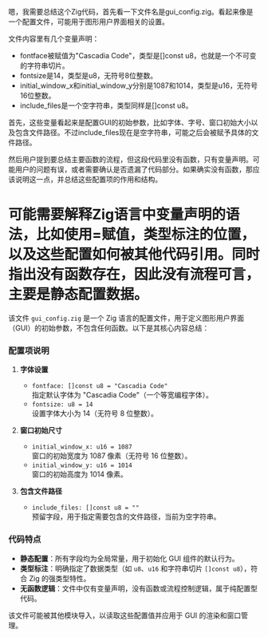 嗯，我需要总结这个Zig代码，首先看一下文件名是gui_config.zig。看起来像是一个配置文件，可能用于图形用户界面相关的设置。

文件内容里有几个变量声明：
- fontface被赋值为"Cascadia Code"，类型是[]const u8，也就是一个不可变的字符串切片。
- fontsize是14，类型是u8，无符号8位整数。
- initial_window_x和initial_window_y分别是1087和1014，类型是u16，无符号16位整数。
- include_files是一个空字符串，类型同样是[]const u8。

首先，这些变量看起来是配置GUI的初始参数，比如字体、字号、窗口初始大小以及包含文件路径。不过include_files现在是空字符串，可能之后会被赋予具体的文件路径。

然后用户提到要总结主要函数的流程，但这段代码里没有函数，只有变量声明。可能用户的问题有误，或者需要确认是否遗漏了代码部分。如果确实没有函数，那应该说明这一点，并总结这些配置项的作用和结构。

可能需要解释Zig语言中变量声明的语法，比如使用=赋值，类型标注的位置，以及这些配置如何被其他代码引用。同时指出没有函数存在，因此没有流程可言，主要是静态配置数据。
================================================
该文件 `gui_config.zig` 是一个 Zig 语言的配置文件，用于定义图形用户界面（GUI）的初始参数，不包含任何函数。以下是其核心内容总结：

### 配置项说明
1. **字体设置**
   - `fontface: []const u8 = "Cascadia Code"`  
     指定默认字体为 "Cascadia Code"（一个等宽编程字体）。
   - `fontsize: u8 = 14`  
     设置字体大小为 14（无符号 8 位整数）。

2. **窗口初始尺寸**
   - `initial_window_x: u16 = 1087`  
     窗口的初始宽度为 1087 像素（无符号 16 位整数）。
   - `initial_window_y: u16 = 1014`  
     窗口的初始高度为 1014 像素。

3. **包含文件路径**
   - `include_files: []const u8 = ""`  
     预留字段，用于指定需要包含的文件路径，当前为空字符串。

### 代码特点
- **静态配置**：所有字段均为全局常量，用于初始化 GUI 组件的默认行为。
- **类型标注**：明确指定了数据类型（如 `u8`、`u16` 和字符串切片 `[]const u8`），符合 Zig 的强类型特性。
- **无函数逻辑**：文件中仅有变量声明，没有函数或流程控制逻辑，属于纯配置型代码。

该文件可能被其他模块导入，以读取这些配置值并应用于 GUI 的渲染和窗口管理。